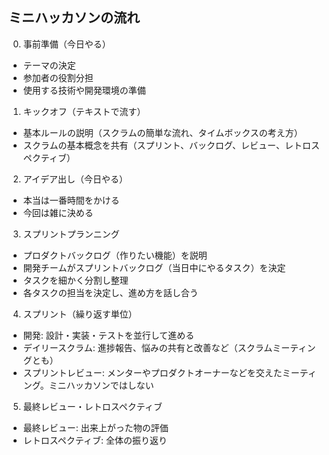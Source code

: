 ## ミニハッカソンの流れ

0. 事前準備（今日やる）

- テーマの決定
- 参加者の役割分担
- 使用する技術や開発環境の準備

1. キックオフ（テキストで流す）

- 基本ルールの説明（スクラムの簡単な流れ、タイムボックスの考え方）
- スクラムの基本概念を共有（スプリント、バックログ、レビュー、レトロスペクティブ）

2. アイデア出し（今日やる）

- 本当は一番時間をかける
- 今回は雑に決める

3. スプリントプランニング

- プロダクトバックログ（作りたい機能）を説明
- 開発チームがスプリントバックログ（当日中にやるタスク）を決定
- タスクを細かく分割し整理
- 各タスクの担当を決定し、進め方を話し合う

4. スプリント（繰り返す単位）

- 開発: 設計・実装・テストを並行して進める
- デイリースクラム: 進捗報告、悩みの共有と改善など（スクラムミーティングとも）
- スプリントレビュー: メンターやプロダクトオーナーなどを交えたミーティング。ミニハッカソンではしない

5. 最終レビュー・レトロスペクティブ

- 最終レビュー: 出来上がった物の評価
- レトロスペクティブ: 全体の振り返り